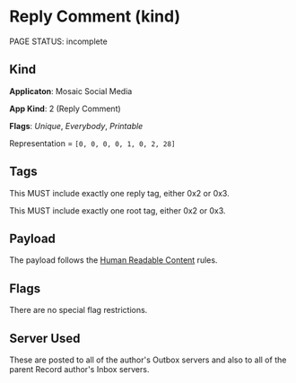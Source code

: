 # Reply Comment (kind)

<status>PAGE STATUS: incomplete</status>

## Kind

**Applicaton**: Mosaic Social Media

**App Kind**: 2 (Reply Comment)

**Flags**: *Unique*, *Everybody*, *Printable*

Representation = `[0, 0, 0, 0, 1, 0, 2, 28]`

## Tags

This MUST include exactly one reply tag, either 0x2 or 0x3.

This MUST include exactly one root tag, either 0x2 or 0x3.

## Payload

The payload follows the [Human Readable Content](human_readable_content.md) rules.

## Flags

There are no special flag restrictions.

## Server Used

These are posted to all of the author's Outbox servers and also to all
of the parent Record author's Inbox servers.
